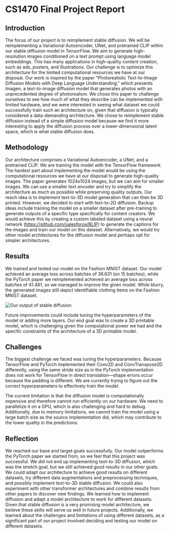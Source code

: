 # CS1470 Final Project Report

## Introduction
The focus of our project is to reimplement stable diffusion. We will be reimplementing a Variational Autoencoder, UNet, and pretrained CLIP within our stable diffusion model in TensorFlow. We aim to generate high-resolution images conditioned on a text prompt using language model embeddings. This has many applications in high-quality content creation, such as ads, posters, and illustrations. Our challenge is to optimize this architecture for the limited computational resources we have at our disposal. Our work is inspired by the paper "Photorealistic Text-to-Image Diffusion Models with Deep Language Understanding," which presents Imagen, a text-to-image diffusion model that generates photos with an unprecedented degree of photorealism. We chose this paper to challenge ourselves to see how much of what they describe can be implemented with limited hardware, and we were interested in seeing what dataset we could successfully train such an architecture on, given that diffusion is typically considered a data-demanding architecture. We chose to reimplement stable diffusion instead of a simple diffusion model because we find it more interesting to apply the diffusion process over a lower-dimensional latent space, which is what stable diffusion does.



## Methodology


Our architecture comprises a Variational Autoencoder, a UNet, and a pretrained CLIP. We are training the model with the TensorFlow framework. The hardest part about implementing the model would be using the computational resources we have at our disposal to generate high-quality images. The paper generates 1024x1024 images, but we can aim for smaller images. We can use a smaller text encoder and try to simplify the architecture as much as possible while preserving quality outputs. Our reach idea is to implement text-to-3D model generation that can then be 3D printed. However, we decided to start with text-to-2D diffusion. Backup ideas include training the model on a smaller dataset after pre-training to generate outputs of a specific type specifically for content creators. We would achieve this by creating a custom labeled dataset using a neural network (https://github.com/salesforce/BLIP) to generate the captions for the images and train our model on this dataset. Alternatively, we would try other model architectures for the diffusion model and perhaps opt for simpler architectures.

## Results

We trained and tested our model on the Fashion MNIST dataset. Our model achieved an average loss across batches of 36.631 (on 15 batches), while the PyTorch paper we reimplemented achieved an average loss across batches of 41.481, so we managed to improve the given model. While blurry, the generated images still depict identifiable clothing items on the Fashion MNIST dataset.

![Our output of stable diffusion](figure1.png)

Future improvements could include tuning the hyperparameters of the model or adding more layers. Our end goal was to create a 3D printable model, which is challenging given the computational power we had and the specific constraints of the architecture of a 3D printable model.

## Challenges

The biggest challenge we faced was tuning the hyperparameters. Because TensorFlow and PyTorch implemented their Conv2D and ConvTranspose2D differently, using the same stride size as in the PyTorch implementation does not work for TensorFlow in direct translation—shape errors occur because the padding is different. We are currently trying to figure out the correct hyperparameters to effectively train the model.

The current limitation is that the diffusion model is computationally expensive and therefore cannot run efficiently on our hardware. We need to parallelize it on a GPU, which is also challenging and hard to debug. Additionally, due to memory limitations, we cannot train the model using a large batch size as the source implementation did, which may contribute to the lower quality in the predictions.

## Reflection

We reached our base and target goals successfully. Our model outperforms the PyTorch paper we started from, so we feel that this project was successful. We did not end up implementing text-to-3D diffusion, which was the stretch goal, but we still achieved good results in our other goals. We could adapt our architecture to achieve good results on different datasets, try different data augmentations and preprocessing techniques, and possibly implement text-to-3D stable diffusion. We could also experiment with other transformer architectures and combine results from other papers to discover new findings. We learned how to implement diffusion and adapt a model architecture to work for different datasets. Given that stable diffusion is a very promising model architecture, we believe these skills will serve us well in future projects. Additionally, we learned about the challenges and limitations of using different datasets, as a significant part of our project involved deciding and testing our model on different datasets.
